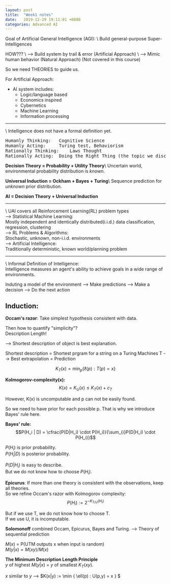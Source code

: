 ```yaml
---
layout: post
title:  "Week1 notes"
date:   2019-12-29 19:11:01 +0800
categories: Advanced AI
---
```


Goal of Artificial General Intelligence (AGI): \\
Build general-purpose Super-Intelligences

HOW??? \\
--> Build system by trail & error (Artificial Approach) \\
--> Mimic human behavior (Natural Approach) (Not covered in this course)

So we need THEORIES to guide us.

For Artificial Approach: 
* AI system includes: 
	- Logic/language based 
	- Economics inspired 
	- Cybernetics 
	- Machine Learning 
	- Information processing



----------------------------------------------------  
\\
Intelligence does not have a formal definition yet.
<pre>
Humanly Thinking:	Cognitive Science
Humanly Acting:		Turing test, Behaviorism
Rationally Thinking:	Laws Thought
Rationally Acting:	Doing the Right Thing (the topic we discuss)
</pre>  


**Decision Theory = Probability + Utility Theory**\\
Uncertain world, environmental probability distribution is *known*.

**Universal Induction = Ockham + Bayes + Turing**\\
Sequence prediction for *unknown* prior distribution.

**AI = Decision Theory + Universal Induction**


------------------------------------------------------  
\\
UAI covers all Reinforcement Learning(RL) problem types  
--> Statistical Machine Learning:  
Mostly independent and identically distributed(i.i.d.) data classification, regression, clustering  
--> RL Problems & Algorithms:  
Stochastic, unknown, non-i.i.d. environments  
--> Artificial Intelligence:  
Traditionally deterministic, known world/planning problem  


------------------------------------------------------  
\\
Informal Definition of Intelligence:  
Intelligence measures an agent's ability to achieve goals in a wide range of environments.  

Induting a model of the environment --> Make predictions --> Make a decision --> Do the next action  

## Induction:  
**Occam's razor**: Take simplest hypothesis consistent with data.  

Then how to quantify "simplicity"?  
Description Length!

--> Shortest description of object is best explanation.

Shortest description = Shortest prgram for a string on a Turing Machines T --> Best extrapolation = Prediction  

$$K_T(x) = \min_{p}\{\ell(p) : T(p) = x\}$$

**Kolmogorov-complexity(x):**  
$$K(x) = K_U(x) \leq K_T(x) + c_T$$  

However, K(x) is uncomputable and p can not be easily found. 

So we need to have prior for each possible p. That is why we introduce Bayes' rule here.

**Bayes' rule:**  
$$P(H_i | D) = \cfrac{P(D|H_i) \cdot P(H_i)}{\sum_{i}P(D|H_i) \cdot P(H_i)}$$

$P(H_i)$ is prior probability.  
$P(H_i|D)$ is posterior probability.  

$P(D | H_i)$ is easy to describe.  
But we do not know how to choose $P(H_i)$.  

**Epicurus**: If more than one theory is consistent with the observations, keep all theories.  
So we refine Occam's razor with Kolmogorov complexity:
$$P(H_i) := 2^{-K_{T/U}(H_i)}$$

But if we use T, we do not know how to choose T.  
If we use U, it is incomputable.

**Solomonoff** combined Occam, Epicurus, Bayes and Turing. --> Theory of sequential prediction  

$M(x)$ = P(UTM outputs x when input is random)  
$M(y|x) = M(xy)/M(x)$

**The Minimum Description Length Principle**  
$y$ of highest $M(y|x)$ = $y$ of smallest $K_T(xy)$.

$x$ similar to $y$ --> $K(x|y) := \min \{ \ell(p) : U(p,y) = x \} $